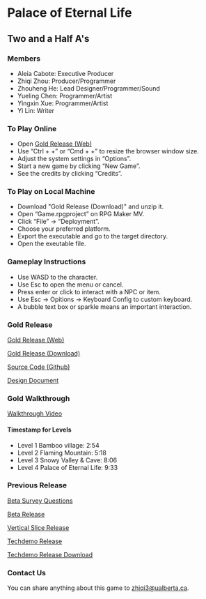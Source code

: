 # Palace of Eternal Life
## Two and a Half A's

### Members
  * Aleia Cabote: Executive Producer <br>
  * Zhiqi Zhou: Producer/Programmer <br>
  * Zhouheng He: Lead Designer/Programmer/Sound <br>
  * Yueling Chen: Programmer/Artist <br>
  * Yingxin Xue: Programmer/Artist <br>
  * Yi Lin: Writer <br>
 
### To Play Online
   * Open [Gold Release (Web)](https://recful.github.io/2.5As_Gold/index.html)
   * Use “Ctrl + +” or “Cmd + +” to resize the browser window size.
   * Adjust the system settings in “Options”.
   * Start a new game by clicking “New Game”.
   * See the credits by clicking “Credits”.
   
### To Play on Local Machine
   * Download "Gold Release (Download)" and unzip it.
   * Open “Game.rpgproject” on RPG Maker MV.
   * Click “File” -> “Deployment”.
   * Choose your preferred platform.
   * Export the executable and go to the target directory.
   * Open the exeutable file.

### Gameplay Instructions
* Use WASD to the character.
* Use Esc to open the menu or cancel.
* Press enter or click to interact with a NPC or item.
* Use Esc -> Opitions -> Keyboard Config to custom keyboard.
* A bubble text box or sparkle means an important interaction. 
 
### Gold Release
[Gold Release (Web)](https://recful.github.io/2.5As_Gold/index.html)   <br>

[Gold Release (Download)](https://drive.google.com/file/d/1Ouw6k4ZjyDsNFXaB20hMJKp_KYuGNpQb/view?usp=sharing) <br>

[Source Code (Github)](https://github.com/CMPUT250TeamTwoAndHalfAs/Palace-of-Eternal-Life)   <br>

[Design Document](https://trello.com/25as/home) <br>

### Gold Walkthrough
[Walkthrough Video](https://drive.google.com/file/d/1u4NOl3UXidF2l46pD9HZdJufqNc3Wr8m/view?usp=sharing) <br>

#### Timestamp for Levels
* Level 1 Bamboo village: 2:54
* Level 2 Flaming Mountain: 5:18
* Level 3 Snowy Valley & Cave: 8:06
* Level 4 Palace of Eternal Life: 9:33


### Previous Release

[Beta Survey Questions](https://forms.gle/cNmQjGJvoDLbGuA36) <br>

[Beta Release](https://recful.github.io/2.5As_Beta/index.html)   <br>

[Vertical Slice Release](https://recful.github.io/2.5As_VS/index.html)   <br>

[Techdemo Release](https://recful.github.io/2.5As_Techdemo/index.html)   <br>

[Techdemo Release Download](https://recful.github.io/2.5As_Techdemo.zip)   <br>

### Contact Us

You can share anything about this game to zhiqi3@ualberta.ca.
